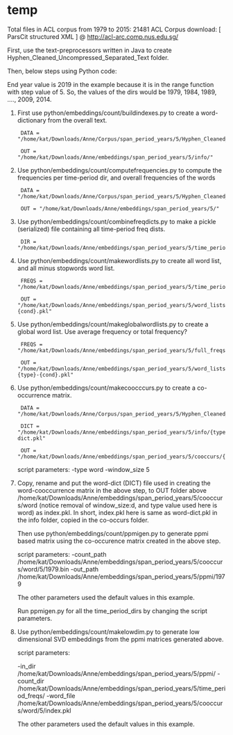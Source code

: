 # temp

Total files in ACL corpus from 1979 to 2015: 21481 
ACL Corpus download: [ ParsCit structured XML ] @ http://acl-arc.comp.nus.edu.sg/

First, use the text-preprocessors written in Java to create Hyphen_Cleaned_Uncompressed_Separated_Text folder.

Then, below steps using Python code:

End year value is 2019 in the example because it is in the range function with step value of 5.
So, the values of the dirs would be 1979, 1984, 1989, ...., 2009, 2014.

1. First use python/embeddings/count/buildindexes.py to create a word-dictionary from the overall text. 

        DATA = "/home/kat/Downloads/Anne/Corpus/span_period_years/5/Hyphen_Cleaned_Uncompressed_Separated_Text/"

        OUT = "/home/kat/Downloads/Anne/embeddings/span_period_years/5/info/"

2. Use python/embeddings/count/computefrequencies.py to compute the frequencies per time-period dir, and overall frequencies of the words

        DATA = "/home/kat/Downloads/Anne/Corpus/span_period_years/5/Hyphen_Cleaned_Uncompressed_Separated_Text/"

        OUT = "/home/kat/Downloads/Anne/embeddings/span_period_years/5/"

3. Use python/embeddings/count/combinefreqdicts.py to make a pickle (serialized) file containing all time-period freq dists.
    
        DIR = "/home/kat/Downloads/Anne/embeddings/span_period_years/5/time_period_freqs/"

4. Use python/embeddings/count/makewordlists.py to create all word list, and all minus stopwords word list.
    
        FREQS = "/home/kat/Downloads/Anne/embeddings/span_period_years/5/time_period_freqs/{type}.pkl"
 
        OUT = "/home/kat/Downloads/Anne/embeddings/span_period_years/5/word_lists/{type}-{cond}.pkl"

5. Use python/embeddings/count/makeglobalwordlists.py to create a global word list.
    Use average frequency or total frequency?
    
        FREQS = "/home/kat/Downloads/Anne/embeddings/span_period_years/5/full_freqs/{type}.pkl"
    
        OUT = "/home/kat/Downloads/Anne/embeddings/span_period_years/5/word_lists/full-{type}-{cond}.pkl"

6. Use python/embeddings/count/makecoocccurs.py to create a co-occurrence matrix.

        DATA = "/home/kat/Downloads/Anne/Corpus/span_period_years/5/Hyphen_Cleaned_Uncompressed_Separated_Text/"

        DICT = "/home/kat/Downloads/Anne/embeddings/span_period_years/5/info/{type}-dict.pkl"

        OUT = "/home/kat/Downloads/Anne/embeddings/span_period_years/5/cooccurs/{type}/{window_size:d}/"

      script parameters: -type word -window_size 5
    
    
7. Copy, rename and put the word-dict (DICT) file used in creating the word-cooccurrence matrix in the above step, to OUT folder above /home/kat/Downloads/Anne/embeddings/span_period_years/5/cooccurs/word (notice removal of window_size:d, and type value used here is word) as index.pkl.
    In short, index.pkl here is same as word-dict.pkl in the info folder, copied in the co-occurs folder.

   Then use python/embeddings/count/ppmigen.py to generate ppmi based matrix using the co-occurence matrix created in the above step.
   
      script parameters: -count_path /home/kat/Downloads/Anne/embeddings/span_period_years/5/cooccurs/word/5/1979.bin -out_path /home/kat/Downloads/Anne/embeddings/span_period_years/5/ppmi/1979
    
   The other parameters used the default values in this example.
    
   Run ppmigen.py for all the time_period_dirs by changing the script parameters.
   
8. Use python/embeddings/count/makelowdim.py to generate low dimensional SVD embeddings from the ppmi matrices generated above. 
   
      script parameters:

    -in_dir /home/kat/Downloads/Anne/embeddings/span_period_years/5/ppmi/ -count_dir /home/kat/Downloads/Anne/embeddings/span_period_years/5/time_period_freqs/ -word_file /home/kat/Downloads/Anne/embeddings/span_period_years/5/cooccurs/word/5/index.pkl

    The other parameters used the default values in this example.

